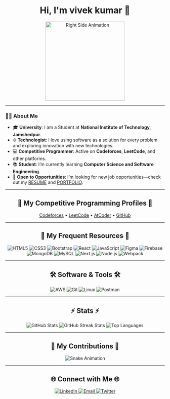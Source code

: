 <h1 align="center">Hi, I'm vivek kumar 👋</h1>

<div align="center">
  <img src="https://github.com/7oSkaaa/7oSkaaa/raw/main/Images/Right_Side.gif" alt="Right Side Animation" width="250"/>
</div>

---

### 👨‍💻 About Me

- 🎓 **University**: I am a Student at **National Institute of Technology, Jamshedpur**.  
- 🌐 **Technologist**: I love using software as a solution for every problem and exploring innovation with new technologies.  
- 💻 **Competitive Programmer**: Active on **Codeforces**, **LeetCode**, and other platforms.  
- 📚 **Student**: I’m currently learning **Computer Science and Software Engineering**.  
- 💭 **Open to Opportunities**: I’m looking for new job opportunities—check out my [RESUME](#) and [PORTFOLIO](#).  

---

<h2 align="center">🌟 My Competitive Programming Profiles 🌟</h2>
<p align="center">
  <a href="https://codeforces.com/profile/vinaytheprogrammer" target="_blank">Codeforces</a> • 
  <a href="https://leetcode.com/vinaytheprogrammer" target="_blank">LeetCode</a> • 
  <a href="https://atcoder.jp/users/vinaytheprogrammer" target="_blank">AtCoder</a> • 
  <a href="https://github.com/vinaytheprogrammer" target="_blank">GitHub</a>
</p>

---

<h2 align="center">🔧 My Frequent Resources 🔧</h2>
<p align="center">
  <img src="https://img.shields.io/badge/HTML5-E34F26?style=for-the-badge&logo=html5&logoColor=white" alt="HTML5"/>
  <img src="https://img.shields.io/badge/CSS3-1572B6?style=for-the-badge&logo=css3&logoColor=white" alt="CSS3"/>
  <img src="https://img.shields.io/badge/Bootstrap-563D7C?style=for-the-badge&logo=bootstrap&logoColor=white" alt="Bootstrap"/>
  <img src="https://img.shields.io/badge/React-61DAFB?style=for-the-badge&logo=react&logoColor=black" alt="React"/>
  <img src="https://img.shields.io/badge/JavaScript-F7DF1E?style=for-the-badge&logo=javascript&logoColor=black" alt="JavaScript"/>
  <img src="https://img.shields.io/badge/Figma-F24E1E?style=for-the-badge&logo=figma&logoColor=white" alt="Figma"/>
  <img src="https://img.shields.io/badge/Firebase-FFCA28?style=for-the-badge&logo=firebase&logoColor=black" alt="Firebase"/>
  <img src="https://img.shields.io/badge/MongoDB-47A248?style=for-the-badge&logo=mongodb&logoColor=white" alt="MongoDB"/>
  <img src="https://img.shields.io/badge/MySQL-4479A1?style=for-the-badge&logo=mysql&logoColor=white" alt="MySQL"/>
  <img src="https://img.shields.io/badge/Next.js-000000?style=for-the-badge&logo=nextdotjs&logoColor=white" alt="Next.js"/>
  <img src="https://img.shields.io/badge/Node.js-339933?style=for-the-badge&logo=nodedotjs&logoColor=white" alt="Node.js"/>
  <img src="https://img.shields.io/badge/Webpack-8DD6F9?style=for-the-badge&logo=webpack&logoColor=black" alt="Webpack"/>
</p>

---

<h2 align="center">🛠 Software & Tools 🛠</h2>
<p align="center">
  <img src="https://img.shields.io/badge/AWS-232F3E?style=for-the-badge&logo=amazonaws&logoColor=white" alt="AWS"/>
  <img src="https://img.shields.io/badge/Git-F05032?style=for-the-badge&logo=git&logoColor=white" alt="Git"/>
  <img src="https://img.shields.io/badge/Linux-FCC624?style=for-the-badge&logo=linux&logoColor=black" alt="Linux"/>
  <img src="https://img.shields.io/badge/Postman-FF6C37?style=for-the-badge&logo=postman&logoColor=white" alt="Postman"/>
</p>

---

<h2 align="center">⚡ Stats ⚡</h2>
<div align="center">
  <img src="https://github-readme-stats.vercel.app/api?username=Vivekkumarprince1&show_icons=true&theme=tokyonight" alt="GitHub Stats"/>
  <img src="https://github-readme-streak-stats.herokuapp.com/?user=Vivekkumarprince1&theme=tokyonight" alt="GitHub Streak Stats"/>
  <img src="https://github-readme-stats.vercel.app/api/top-langs/?username=Vivekkumarprince1&layout=compact&theme=tokyonight" alt="Top Languages"/>
</div>

---

<h2 align="center">🐍 My Contributions 🐍</h2>
<div align="center">
  <img src="https://github.com/Vivekkumarprince1/Vivekkumarprince1/raw/output/github-contribution-grid-snake.svg" alt="Snake Animation"/>
</div>

---

<h2 align="center">🌐 Connect with Me 🌐</h2>
<p align="center">
  <a href="https://linkedin.com/in/your-linkedin" target="_blank">
    <img src="https://img.shields.io/badge/LinkedIn-0A66C2?style=for-the-badge&logo=linkedin&logoColor=white" alt="LinkedIn"/>
  </a>
  <a href="mailto:vivekkumarprince1@example.com" target="_blank">
    <img src="https://img.shields.io/badge/Email-D14836?style=for-the-badge&logo=gmail&logoColor=white" alt="Email"/>
  </a>
  <a href="https://twitter.com/your-twitter" target="_blank">
    <img src="https://img.shields.io/badge/Twitter-1DA1F2?style=for-the-badge&logo=twitter&logoColor=white" alt="Twitter"/>
  </a>
</p>
